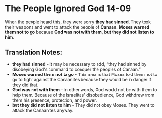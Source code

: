 The People Ignored God 14-09
==============================


When the people heard this, they were sorry **they had sinned**. They took
their weapons and went to attack the people of **Canaan**.  **Moses warned
them not to go** because **God was not with them**, **but they did not
listen to him**.

Translation Notes:
------------------

-   **they had sinned** - It may be necessary to add, “they had sinned
    by disobeying God's command to conquer the peoples of Canaan.”
-   **Moses warned them not to go** - This means that Moses told them
    not to go to fight against the Canaanites because they would be in
    danger if they did that.
-   **God was not with them** – In other words, God would not be with
    them to help them. Because of the Israelites' disobedience, God
    withdrew from them his presence, protection, and power.
-   **but they did not listen to him** - They did not obey Moses. They
    went to attack the Canaanites anyway.

